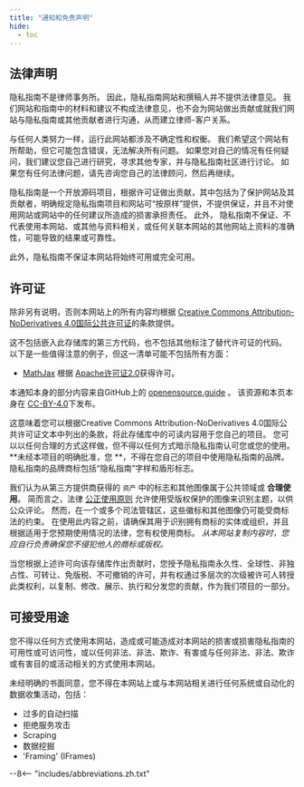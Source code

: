 ```yaml
---
title: "通知和免责声明"
hide:
  - toc
---
```


## 法律声明

隐私指南不是律师事务所。 因此，隐私指南网站和撰稿人并不提供法律意见。 我们网站和指南中的材料和建议不构成法律意见，也不会为网站做出贡献或就我们网站与隐私指南或其他贡献者进行沟通，从而建立律师-客户关系。

与任何人类努力一样，运行此网站都涉及不确定性和权衡。 我们希望这个网站有所帮助，但它可能包含错误，无法解决所有问题。 如果您对自己的情况有任何疑问，我们建议您自己进行研究，寻求其他专家，并与隐私指南社区进行讨论。 如果您有任何法律问题，请先咨询您自己的法律顾问，然后再继续。

隐私指南是一个开放源码项目，根据许可证做出贡献，其中包括为了保护网站及其贡献者，明确规定隐私指南项目和网站可“按原样”提供，不提供保证，并且不对使用网站或网站中的任何建议所造成的损害承担责任。 此外， 隐私指南不保证、不代表使用本网站、或其他与资料相关，或任何关联本网站的其他网站上资料的准确性，可能导致的结果或可靠性。

此外，隐私指南不保证本网站将始终可用或完全可用。

## 许可证

除非另有说明，否则本网站上的所有内容均根据 [Creative Commons Attribution-NoDerivatives 4.0国际公共许可证](https://github.com/privacyguides/privacyguides.org/blob/main/LICENSE)的条款提供。

这不包括嵌入此存储库的第三方代码，也不包括其他标注了替代许可证的代码。 以下是一些值得注意的例子，但这一清单可能不包括所有方面：

* [MathJax](https://github.com/privacyguides/privacyguides.org/blob/main/docs/assets/javascripts/mathjax.js) 根据 [Apache许可证2.0](https://github.com/privacyguides/privacyguides.org/blob/main/docs/assets/javascripts/LICENSE.mathjax.txt)获得许可。

本通知本身的部分内容来自GitHub上的 [openensource.guide](https://github.com/github/opensource.guide/blob/master/notices.md) 。 该资源和本页本身在 [CC-BY-4.0](https://github.com/github/opensource.guide/blob/master/LICENSE)下发布。

这意味着您可以根据Creative Commons Attribution-NoDerivatives 4.0国际公共许可证文本中列出的条款，将此存储库中的可读内容用于您自己的项目。 您可以以任何合理的方式这样做，但不得以任何方式暗示隐私指南认可您或您的使用。 **未经本项目的明确批准，您 **，不得在您自己的项目中使用隐私指南的品牌。 隐私指南的品牌商标包括“隐私指南”字样和盾形标志。

我们认为从第三方提供商获得的 `资产` 中的标志和其他图像属于公共领域或 **合理使用**。 简而言之，法律 [公正使用原则](https://www.copyright.gov/fair-use/more-info.html) 允许使用受版权保护的图像来识别主题，以供公众评论。 然而，在一个或多个司法管辖区，这些徽标和其他图像仍可能受商标法的约束。 在使用此内容之前，请确保其用于识别拥有商标的实体或组织，并且根据适用于您预期使用情况的法律，您有权使用商标。 *从本网站复制内容时，您应自行负责确保您不侵犯他人的商标或版权。*

当您根据上述许可向该存储库作出贡献时，您授予隐私指南永久性、全球性、非独占性、可转让、免版税、不可撤销的许可，并有权通过多层次的次级被许可人转授此类权利，以复制、修改、展示、执行和分发您的贡献，作为我们项目的一部分。

## 可接受用途

您不得以任何方式使用本网站，造成或可能造成对本网站的损害或损害隐私指南的可用性或可访问性，或以任何非法、非法、欺诈、有害或与任何非法、非法、欺诈或有害目的或活动相关的方式使用本网站。

未经明确的书面同意，您不得在本网站上或与本网站相关进行任何系统或自动化的数据收集活动，包括：

* 过多的自动扫描
* 拒绝服务攻击
* Scraping
* 数据挖掘
* 'Framing' (IFrames)

--8<-- "includes/abbreviations.zh.txt"

